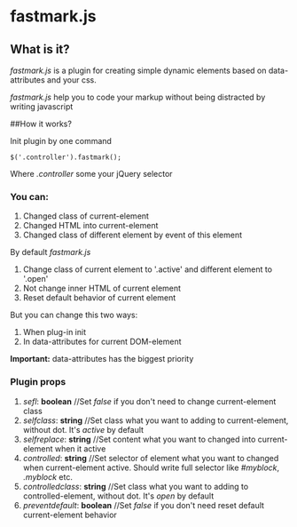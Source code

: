 # fastmark.js

## What is it?

*fastmark.js* is a plugin for creating simple dynamic elements based on data-attributes and your css.

*fastmark.js* help you to code your markup without being distracted by writing javascript

##How it works?

Init plugin by one command

`$('.controller').fastmark();`

Where *.controller* some your jQuery selector

### You can:

1. Changed class of current-element
2. Changed HTML into current-element
3. Changed class of different element by event of this element

By default *fastmark.js* 

1. Change class of current element to '.active' and different element to '.open'
2. Not change inner HTML of current element
3. Reset default behavior of current element

But you can change this two ways:

1. When plug-in init
2. In data-attributes for current DOM-element

**Important:** data-attributes has the biggest priority

### Plugin props
1. *sefl*: **boolean** //Set *false* if you don't need to change current-element class
2. *selfclass*: **string** //Set class what you want to adding to current-element, without dot. It's *active* by default
3. *selfreplace*: **string** //Set content what you want to changed into current-element when it active
4. *controlled*: **string** //Set selector of element what you want to changed when current-element active. Should write full selector like *#myblock*, *.myblock* etc.
5. *controlledclass*: **string** //Set class what you want to adding to controlled-element, without dot. It's *open* by default
6. *preventdefault*: **boolean** //Set *false* if you don't need reset default current-element behavior
